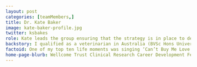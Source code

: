 ```yaml
---
layout: post
categories: [teamMembers,]
title: Dr. Kate Baker
image: kate-baker-profile.jpg
twitter: ksbakes
role: Kate leads the group ensuring that the strategy is in place to deliver successful outcomes in line with our mission statement and values. This translates to steering our scientific direction, securing adequate resources, finding and appointing awesome people (see below) and providing them with effective guidance and personal development opportunities to achieve the full potential of their projects, group contribution, and personal career trajectories. For more information on my roles outside of leading ‘The Bakery’ please see my full CV <a href="/assets/201007_CV.pdf">here</a>. 
backstory: I qualified as a veterinarian in Australia (BVSc Hons University of Melbourne, 2006) and then practiced in Critical Care and domestic small animal practice before moving to the UK and commencing my PhD at the University of Cambridge and Institute of Zoology, London in 2008 (supervisors- Professors James Wood, Andrew Cunningham and Dr Pablo Murcia, awarded 2012). Originally funded by a Cambridge Infectious Diseases Consortium Junior Research Fellowship I was awarded a Wellcome Trust Clinical Research Training Fellowship which ran until 2013. During my PhD I studied viral zoonoses in a common African fruit bat, Eidolon helvum, using a combination of epidemiological, serological, molecular and virological techniques. I then took up a Postdoctoral Fellow position at the Wellcome Trust Sanger Institute (under Professors Nicholas Thomson and Julian Parkhill) working on large-scale genomic epidemiology projects on enteric pathogens (mostly Shigella). In 2014, I was awarded a Wellcome Trust Clinical Research Career Development Fellowship (still current) and moved from the Sanger Institute to the University of Liverpool to start my own group in 2016.  
factoid: One of my top ten life moments was singing ‘Can’t Buy Me Love’ with a Beatles tribute band in the Cavern Club on my hen do. 
home-page-blurb: Wellcome Trust Clinical Research Career Development Fellow, Senior Lecturer
---
```

